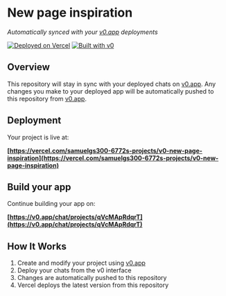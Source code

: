 # New page inspiration

*Automatically synced with your [v0.app](https://v0.app) deployments*

[![Deployed on Vercel](https://img.shields.io/badge/Deployed%20on-Vercel-black?style=for-the-badge&logo=vercel)](https://vercel.com/samuelgs300-6772s-projects/v0-new-page-inspiration)
[![Built with v0](https://img.shields.io/badge/Built%20with-v0.app-black?style=for-the-badge)](https://v0.app/chat/projects/qVcMApRdqrT)

## Overview

This repository will stay in sync with your deployed chats on [v0.app](https://v0.app).
Any changes you make to your deployed app will be automatically pushed to this repository from [v0.app](https://v0.app).

## Deployment

Your project is live at:

**[https://vercel.com/samuelgs300-6772s-projects/v0-new-page-inspiration](https://vercel.com/samuelgs300-6772s-projects/v0-new-page-inspiration)**

## Build your app

Continue building your app on:

**[https://v0.app/chat/projects/qVcMApRdqrT](https://v0.app/chat/projects/qVcMApRdqrT)**

## How It Works

1. Create and modify your project using [v0.app](https://v0.app)
2. Deploy your chats from the v0 interface
3. Changes are automatically pushed to this repository
4. Vercel deploys the latest version from this repository
